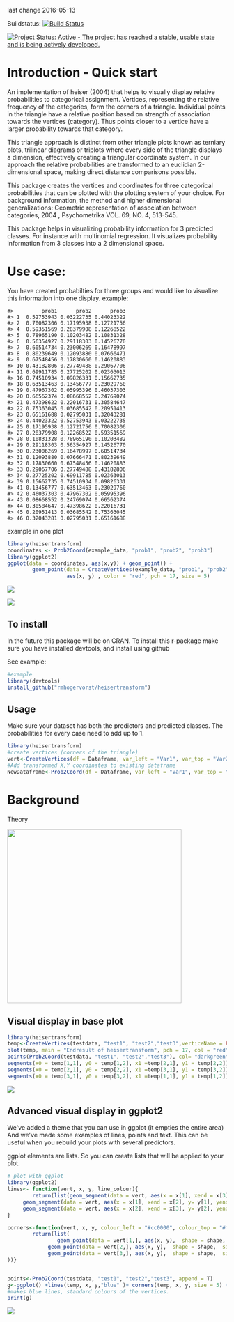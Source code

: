 <!-- README.md is generated from README.Rmd. Please edit that file -->
last change 2016-05-13

Buildstatus: [![Build Status](https://travis-ci.org/RMHogervorst/heisertransform.svg?branch=develop)](https://travis-ci.org/RMHogervorst/heisertransform)

[![Project Status: Active - The project has reached a stable, usable state and is being actively developed.](http://www.repostatus.org/badges/latest/active.svg)](http://www.repostatus.org/#active)

Introduction - Quick start
==========================

An implementation of heiser (2004) that helps to visually display relative probabilities to categorical assignment. Vertices, representing the relative frequency of the categories, form the corners of a triangle. Individual points in the triangle have a relative position based on strength of association towards the vertices (category). Thus points closer to a vertice have a larger probability towards that category.

This triangle approach is distinct from other triangle plots known as terniary plots, trilinear diagrams or triplots where every side of the triangle displays a dimension, effectively creating a triangular coordinate system. In our approach the relative probabilities are transformed to an euclidian 2-dimensional space, making direct distance comparisons possible.

This package creates the vertices and coordinates for three categorical probabilities that can be plotted with the plotting system of your choice. For background information, the method and higher dimensional generalizations: Geometric representation of association between categories, 2004 , Psychometrika VOL. 69, NO. 4, 513-545.

This package helps in visualizing probability information for 3 predicted classes. For instance with multinomial regression. It visualizes probability information from 3 classes into a 2 dimensional space.

Use case:
=========

You have created probabilties for three groups and would like to visualize this information into one display. example:

    #>         prob1      prob2      prob3
    #> 1  0.52753943 0.03222735 0.44023322
    #> 2  0.70082306 0.17195938 0.12721756
    #> 4  0.59351569 0.28379908 0.12268522
    #> 5  0.78965190 0.10203482 0.10831328
    #> 6  0.56354927 0.29118303 0.14526770
    #> 7  0.60514734 0.23006269 0.16478997
    #> 8  0.80239649 0.12093880 0.07666471
    #> 9  0.67548456 0.17830660 0.14620883
    #> 10 0.43182806 0.27749488 0.29067706
    #> 11 0.69911785 0.27725202 0.02363013
    #> 16 0.74510934 0.09826331 0.15662735
    #> 18 0.63513463 0.13456777 0.23029760
    #> 19 0.47967302 0.05995396 0.46037303
    #> 20 0.66562374 0.08668552 0.24769074
    #> 21 0.47398622 0.22016731 0.30584647
    #> 22 0.75363045 0.03685542 0.20951413
    #> 23 0.65161688 0.02795031 0.32043281
    #> 24 0.44023322 0.52753943 0.03222735
    #> 25 0.17195938 0.12721756 0.70082306
    #> 27 0.28379908 0.12268522 0.59351569
    #> 28 0.10831328 0.78965190 0.10203482
    #> 29 0.29118303 0.56354927 0.14526770
    #> 30 0.23006269 0.16478997 0.60514734
    #> 31 0.12093880 0.07666471 0.80239649
    #> 32 0.17830660 0.67548456 0.14620883
    #> 33 0.29067706 0.27749488 0.43182806
    #> 34 0.27725202 0.69911785 0.02363013
    #> 39 0.15662735 0.74510934 0.09826331
    #> 41 0.13456777 0.63513463 0.23029760
    #> 42 0.46037303 0.47967302 0.05995396
    #> 43 0.08668552 0.24769074 0.66562374
    #> 44 0.30584647 0.47398622 0.22016731
    #> 45 0.20951413 0.03685542 0.75363045
    #> 46 0.32043281 0.02795031 0.65161688

example in one plot

``` r
library(heisertransform)
coordinates <- Prob2Coord(example_data, "prob1", "prob2", "prob3")
library(ggplot2)
ggplot(data = coordinates, aes(x,y)) + geom_point() + 
        geom_point(data = CreateVertices(example_data, "prob1", "prob2", "prob3"), 
                   aes(x, y) , color = "red", pch = 17, size = 5)
```

![](README-display%20of%20variables-1.png)<!-- -->

![](README-example%20lines%20points%20texts-1.png)

To install
----------

In the future this package will be on CRAN. To install this r-package make sure you have installed devtools, and install using github

See example:

``` r
#example
library(devtools)
install_github("rmhogervorst/heisertransform")
```

Usage
-----

Make sure your dataset has both the predictors and predicted classes. The probabilities for every case need to add up to 1.

``` r
library(heisertransform)
#create vertices (corners of the triangle)
vert<-CreateVertices(df = Dataframe, var_left = "Var1", var_top = "Var2",var_right = "Var3", verticeName = T)
#Add transformed X,Y coordinates to existing dataframe
NewDataframe<-Prob2Coord(df = Dataframe, var_left = "Var1", var_top = "Var2",var_right = "Var3", append = T)
```

Background
==========

Theory

<img src="NOTINPACKAGE/files/triangle_movement.gif" height="400px" width="400px" />

Visual display in base plot
---------------------------

``` r
library(heisertransform)
temp<-CreateVertices(testdata, "test1", "test2","test3",verticeName = FALSE)
plot(temp, main = "Endresult of heisertransform", pch = 17, col = "red")
points(Prob2Coord(testdata, "test1", "test2","test3"), col= "darkgreen", pch = 19)
segments(x0 = temp[1,1], y0 = temp[1,2], x1 =temp[2,1], y1 = temp[2,2])
segments(x0 = temp[2,1], y0 = temp[2,2], x1 =temp[3,1], y1 = temp[3,2])
segments(x0 = temp[3,1], y0 = temp[3,2], x1 =temp[1,1], y1 = temp[1,2])
```

![](README-unnamed-chunk-2-1.png)<!-- -->

Advanced visual display in ggplot2
----------------------------------

We've added a theme that you can use in ggplot (it empties the entire area) And we've made some examples of lines, points and text. This can be useful when you rebuild your plots with several predictors.

ggplot elements are lists. So you can create lists that will be applied to your plot.

``` r
# plot with ggplot
library(ggplot2)
lines<- function(vert, x, y, line_colour){
        return(list(geom_segment(data = vert, aes(x = x[1], xend = x[3], y= y[1], yend= y[3]), colour = line_colour ),
     geom_segment(data = vert, aes(x = x[1], xend = x[2], y= y[1], yend= y[2]), colour = line_colour ), #left to up
     geom_segment(data = vert, aes(x = x[2], xend = x[3], y= y[2], yend= y[3]), colour = line_colour )) )#right to up
}

corners<-function(vert, x, y, colour_left = "#cc0000", colour_top = "#ffca00", colour_right = "#00b300", shape = 17, size = 5, stroke = 2){
        return(list(
                geom_point(data = vert[1,], aes(x, y),  shape = shape,  size = size, stroke = stroke, colour = colour_left),
             geom_point(data = vert[2,], aes(x, y),  shape = shape,  size = size, stroke = stroke, colour = colour_top),
             geom_point(data = vert[3,], aes(x, y),  shape = shape,  size = size, stroke = stroke, colour = colour_right)
))}


points<-Prob2Coord(testdata, "test1", "test2","test3", append = T)
g<-ggplot() +lines(temp, x, y,"blue" )+ corners(temp, x, y, size = 5) + geom_point(data =points, aes(x,y, colour = cat)) + theme_minimal()
#makes blue lines, standard colours of the vertices.
print(g)
```

![](README-example%20lines%20points%20texts-1.png)<!-- -->
